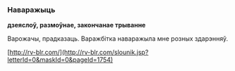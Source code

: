 ### Наваражыць
**дзеяслоў, размоўнае, закончанае трыванне**

Варожачы, прадказаць. Варажбітка наваражыла мне розных здарэнняў.

<a rel="author">[http://rv-blr.com/](http://rv-blr.com/slounik.jsp?letterId=0&maskId=0&pageId=1754)</a>
